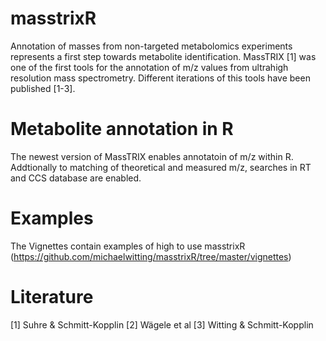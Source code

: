 # masstrixR

Annotation of masses from non-targeted metabolomics experiments represents a first step towards metabolite identification. MassTRIX [1] was one of the first tools for the annotation of m/z values from ultrahigh resolution mass spectrometry. Different iterations of this tools have been published [1-3].

# Metabolite annotation in R

The newest version of MassTRIX enables annotatoin of m/z within R. Addtionally to matching of theoretical and measured m/z, searches in RT and CCS database are enabled.

# Examples

The Vignettes contain examples of high to use masstrixR (https://github.com/michaelwitting/masstrixR/tree/master/vignettes)

# Literature

[1] Suhre & Schmitt-Kopplin
[2] Wägele et al
[3] Witting & Schmitt-Kopplin
